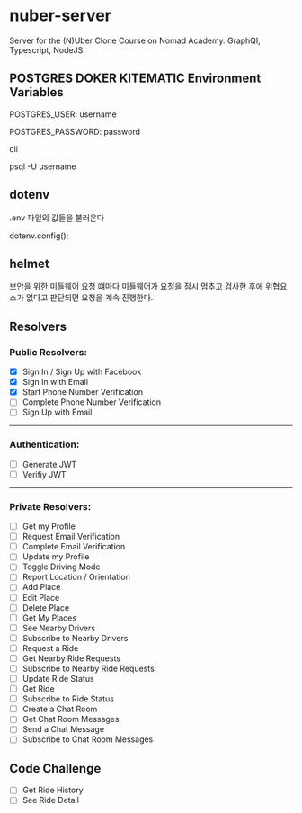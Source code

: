 # nuber-server

Server for the (N)Uber Clone Course on Nomad Academy. GraphQl, Typescript, NodeJS

## POSTGRES DOKER KITEMATIC Environment Variables

POSTGRES_USER: username

POSTGRES_PASSWORD: password

cli

psql -U username

## dotenv

.env 파일의 값들을 불러온다

dotenv.config();

## helmet

보안을 위한 미들웨어 요청 떄마다 미들웨어가 요청을 잠시 멈추고 검사한 후에 위협요소가 없다고 판단되면 요청을 계속 진행한다.

## Resolvers

### Public Resolvers:

- [x] Sign In / Sign Up with Facebook
- [x] Sign In with Email
- [x] Start Phone Number Verification
- [ ] Complete Phone Number Verification
- [ ] Sign Up with Email

---

### Authentication:

- [ ] Generate JWT
- [ ] Verifiy JWT

---

### Private Resolvers:

- [ ] Get my Profile
- [ ] Request Email Verification
- [ ] Complete Email Verification
- [ ] Update my Profile
- [ ] Toggle Driving Mode
- [ ] Report Location / Orientation
- [ ] Add Place
- [ ] Edit Place
- [ ] Delete Place
- [ ] Get My Places
- [ ] See Nearby Drivers
- [ ] Subscribe to Nearby Drivers
- [ ] Request a Ride
- [ ] Get Nearby Ride Requests
- [ ] Subscribe to Nearby Ride Requests
- [ ] Update Ride Status
- [ ] Get Ride
- [ ] Subscribe to Ride Status
- [ ] Create a Chat Room
- [ ] Get Chat Room Messages
- [ ] Send a Chat Message
- [ ] Subscribe to Chat Room Messages

## Code Challenge

- [ ] Get Ride History
- [ ] See Ride Detail
